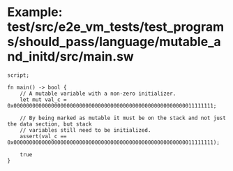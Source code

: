 # Example: test/src/e2e_vm_tests/test_programs/should_pass/language/mutable_and_initd/src/main.sw

```sway
script;

fn main() -> bool {
    // A mutable variable with a non-zero initializer.
    let mut val_c = 0x0000000000000000000000000000000000000000000000000000000011111111;

    // By being marked as mutable it must be on the stack and not just the data section, but stack
    // variables still need to be initialized.
    assert(val_c == 0x0000000000000000000000000000000000000000000000000000000011111111);

    true
}

```
